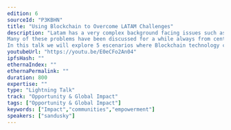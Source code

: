 ```yaml
---
edition: 6
sourceId: "P3KBHN"
title: "Using Blockchain to Overcome LATAM Challenges"
description: "Latam has a very complex background facing issues such as govt corruption, inequality, lack of opportunities, violence and so on... 
Many of these problems have been discussed for a while always from centralized points of view. 
In this talk we will explore 5 escenarios where Blockchain technology can improve quality of life for latam people."
youtubeUrl: "https://youtu.be/E0eCFo2An04"
ipfsHash: ""
ethernaIndex: ""
ethernaPermalink: ""
duration: 800
expertise: ""
type: "Lightning Talk"
track: "Opportunity & Global Impact"
tags: ["Opportunity & Global Impact"]
keywords: ["Impact","communities","empowerment"]
speakers: ["sandusky"]
---
```

